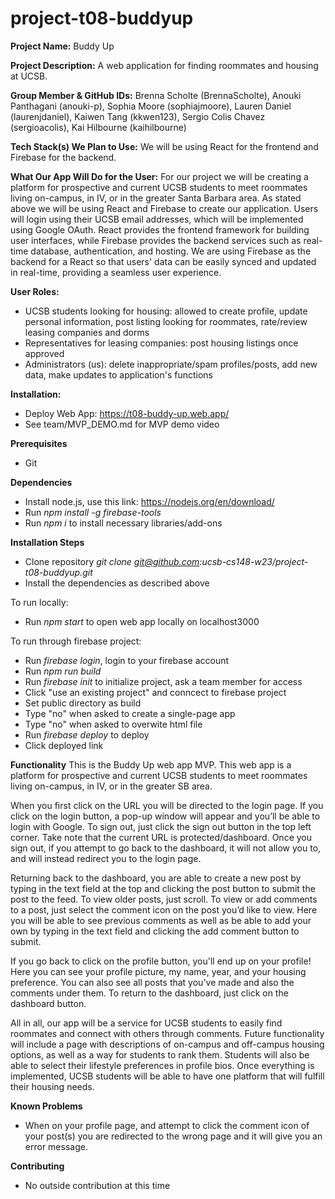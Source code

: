 # project-t08-buddyup

**Project Name:** Buddy Up

**Project Description:** A web application for finding roommates and housing at UCSB.

**Group Member & GitHub IDs:**
Brenna Scholte (BrennaScholte),
Anouki Panthagani (anouki-p),
Sophia Moore (sophiajmoore),
Lauren Daniel (laurenjdaniel),
Kaiwen Tang (kkwen123),
Sergio Colis Chavez (sergioacolis),
Kai Hilbourne (kaihilbourne)

**Tech Stack(s) We Plan to Use:**
We will be using React for the frontend and Firebase for the backend.

**What Our App Will Do for the User:**
For our project we will be creating a platform for prospective and current UCSB students to meet roommates living on-campus, in IV, or in the greater Santa Barbara area. As stated above we will be using React and Firebase to create our application. Users will login using their UCSB email addresses, which will be implemented using Google OAuth. React provides the frontend framework for building user interfaces, while Firebase provides the backend services such as real-time database, authentication, and hosting. We are using Firebase as the backend for a React so that users' data can be easily synced and updated in real-time, providing a seamless user experience.

**User Roles:**
- UCSB students looking for housing: allowed to create profile, update personal information, post listing looking for roommates, rate/review leasing companies and dorms
- Representatives for leasing companies: post housing listings once approved
- Administrators (us): delete inappropriate/spam profiles/posts, add new data, make updates to application's functions

**Installation:**
- Deploy Web App: https://t08-buddy-up.web.app/
- See team/MVP_DEMO.md for MVP demo video

**Prerequisites**
- Git

**Dependencies**
- Install node.js, use this link: https://nodejs.org/en/download/
- Run *npm install -g firebase-tools*
- Run *npm i* to install necessary libraries/add-ons 

**Installation Steps**
- Clone repository *git clone git@github.com:ucsb-cs148-w23/project-t08-buddyup.git*
- Install the dependencies as described above

To run locally:
- Run *npm start* to open web app locally on localhost3000

To run through firebase project:
- Run *firebase login*, login to your firebase account
- Run *npm run build*
- Run *firebase init* to initialize project, ask a team member for access
- Click "use an existing project" and conncect to firebase project
- Set public directory as build
- Type "no" when asked to create a single-page app
- Type "no" when asked to overwite html file
- Run *firebase deploy* to deploy 
- Click deployed link

**Functionality**
This is the Buddy Up web app MVP. This web app is a platform for prospective and current UCSB students to meet roommates living on-campus, in IV, or in the greater SB area. 

When you first click on the URL you will be directed to the login page. If you click on the login button, a pop-up window will appear and you’ll be able to login with Google. To sign out, just click the sign out button in the top left corner. Take note that the current URL is protected/dashboard. Once you sign out, if you attempt to go back to the dashboard, it will not allow you to, and will instead redirect you to the login page.

Returning back to the dashboard, you are able to create a new post by typing in the text field at the top and clicking the post button to submit the post to the feed. To view older posts, just scroll. To view or add comments to a post, just select the comment icon on the post you’d like to view. Here you will be able to see previous comments as well as be able to add your own by typing in the text field and clicking the add comment button to submit. 

If you go back to click on the profile button, you'll end up on your profile! Here you can see your profile picture, my name, year, and your housing preference. You can also see all posts that you've made and also the comments under them. To return to the dashboard, just click on the dashboard button.

All in all, our app will be a service for UCSB students to easily find roommates and connect with others through comments. Future functionality will include a page with descriptions of on-campus and off-campus housing options, as well as a way for students to rank them. Students will also be able to select their lifestyle preferences in profile bios. Once everything is implemented, UCSB students will be able to have one platform that will fulfill their housing needs. 

**Known Problems**
- When on your profile page, and attempt to click the comment icon of your post(s) you are redirected to the wrong page and it will give you an error message.

**Contributing**
- No outside contribution at this time
